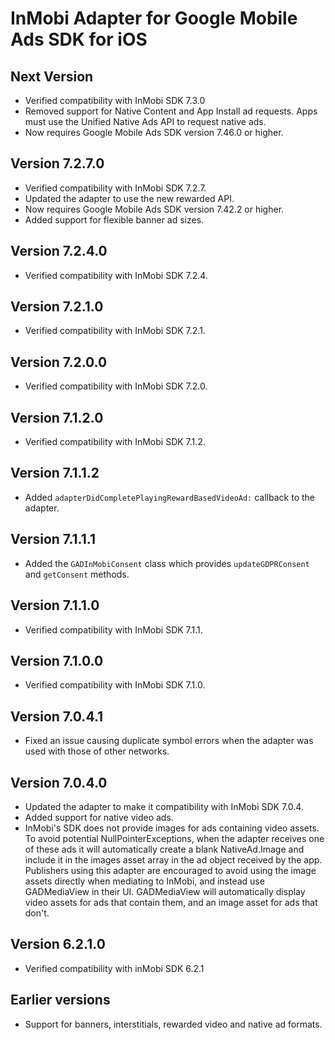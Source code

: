# InMobi Adapter for Google Mobile Ads SDK for iOS

## Next Version
- Verified compatibility with InMobi SDK 7.3.0
- Removed support for Native Content and App Install ad requests. Apps must use the Unified Native Ads API to request native ads.
- Now requires Google Mobile Ads SDK version 7.46.0 or higher.

## Version 7.2.7.0
- Verified compatibility with InMobi SDK 7.2.7.
- Updated the adapter to use the new rewarded API.
- Now requires Google Mobile Ads SDK version 7.42.2 or higher.
- Added support for flexible banner ad sizes.

## Version 7.2.4.0
- Verified compatibility with InMobi SDK 7.2.4.

## Version 7.2.1.0
- Verified compatibility with InMobi SDK 7.2.1.

## Version 7.2.0.0
- Verified compatibility with InMobi SDK 7.2.0.

## Version 7.1.2.0
- Verified compatibility with InMobi SDK 7.1.2.

## Version 7.1.1.2
- Added `adapterDidCompletePlayingRewardBasedVideoAd:` callback to the adapter.

## Version 7.1.1.1
- Added the `GADInMobiConsent` class which provides `updateGDPRConsent` and `getConsent` methods.

## Version 7.1.1.0
- Verified compatibility with InMobi SDK 7.1.1.

## Version 7.1.0.0
- Verified compatibility with InMobi SDK 7.1.0.

## Version 7.0.4.1
- Fixed an issue causing duplicate symbol errors when the adapter was used with
  those of other networks.

## Version 7.0.4.0
- Updated the adapter to make it compatibility with InMobi SDK 7.0.4.
- Added support for native video ads.
- InMobi's SDK does not provide images for ads containing video assets. To avoid
  potential NullPointerExceptions, when the adapter receives one of these ads it
  will automatically create a blank NativeAd.Image and include it in the images
  asset array in the ad object received by the app. Publishers using this
  adapter are encouraged to avoid using the image assets directly when mediating
  to InMobi, and instead use GADMediaView in their UI. GADMediaView will
  automatically display video assets for ads that contain them, and an image
  asset for ads that don't.

## Version 6.2.1.0
- Verified compatibility with inMobi SDK 6.2.1

## Earlier versions
- Support for banners, interstitials, rewarded video and native ad formats.
